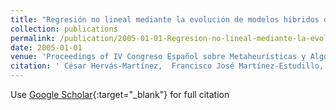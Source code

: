 ```yaml
---
title: "Regresión no lineal mediante la evolución de modelos híbridos de redes neuronales"
collection: publications
permalink: /publication/2005-01-01-Regresion-no-lineal-mediante-la-evolucion-de-modelos-hibridos-de-redes-neuronales
date: 2005-01-01
venue: 'Proceedings of IV Congreso Español sobre Metaheurísticas y Algoritmos Evolutivos y Bioinspirados (MAEB05)'
citation: ' César Hervás-Martínez,  Francisco José Martínez-Estudillo,  Pedro Antonio Gutiérrez,  A. Ruiz, &quot;Regresión no lineal mediante la evolución de modelos híbridos de redes neuronales.&quot; Proceedings of IV Congreso Español sobre Metaheurísticas y Algoritmos Evolutivos y Bioinspirados (MAEB05), 2005, pp.333--340.'
---
```

Use [Google Scholar](https://scholar.google.com/scholar?q=Regresion+no+lineal+mediante+la+evolucion+de+modelos+hibridos+de+redes+neuronales){:target="_blank"} for full citation